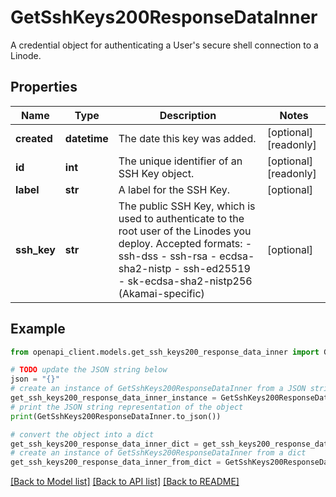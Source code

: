 # GetSshKeys200ResponseDataInner

A credential object for authenticating a User's secure shell connection to a Linode.

## Properties

Name | Type | Description | Notes
------------ | ------------- | ------------- | -------------
**created** | **datetime** | The date this key was added. | [optional] [readonly] 
**id** | **int** | The unique identifier of an SSH Key object. | [optional] [readonly] 
**label** | **str** | A label for the SSH Key. | [optional] 
**ssh_key** | **str** | The public SSH Key, which is used to authenticate to the root user of the Linodes you deploy.  Accepted formats:  - ssh-dss - ssh-rsa - ecdsa-sha2-nistp - ssh-ed25519 - sk-ecdsa-sha2-nistp256 (Akamai-specific) | [optional] 

## Example

```python
from openapi_client.models.get_ssh_keys200_response_data_inner import GetSshKeys200ResponseDataInner

# TODO update the JSON string below
json = "{}"
# create an instance of GetSshKeys200ResponseDataInner from a JSON string
get_ssh_keys200_response_data_inner_instance = GetSshKeys200ResponseDataInner.from_json(json)
# print the JSON string representation of the object
print(GetSshKeys200ResponseDataInner.to_json())

# convert the object into a dict
get_ssh_keys200_response_data_inner_dict = get_ssh_keys200_response_data_inner_instance.to_dict()
# create an instance of GetSshKeys200ResponseDataInner from a dict
get_ssh_keys200_response_data_inner_from_dict = GetSshKeys200ResponseDataInner.from_dict(get_ssh_keys200_response_data_inner_dict)
```
[[Back to Model list]](../README.md#documentation-for-models) [[Back to API list]](../README.md#documentation-for-api-endpoints) [[Back to README]](../README.md)


